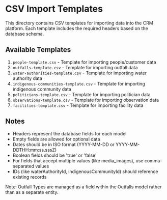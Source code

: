 # CSV Import Templates

This directory contains CSV templates for importing data into the CRM platform. Each template includes the required headers based on the database schema.

## Available Templates

1. `people-template.csv` - Template for importing people/customer data
2. `outfalls-template.csv` - Template for importing outfall data
3. `water-authorities-template.csv` - Template for importing water authority data
4. `indigenous-communities-template.csv` - Template for importing indigenous community data
5. `politicians-template.csv` - Template for importing politician data
6. `observations-template.csv` - Template for importing observation data
7. `facilities-template.csv` - Template for importing facility data

## Notes

- Headers represent the database fields for each model
- Empty fields are allowed for optional data
- Dates should be in ISO format (YYYY-MM-DD or YYYY-MM-DDTHH:mm:ss.sssZ)
- Boolean fields should be 'true' or 'false'
- For fields that accept multiple values (like media_images), use comma-separated values
- IDs (like waterAuthorityId, indigenousCommunityId) should reference existing records

Note: Outfall Types are managed as a field within the Outfalls model rather than as a separate entity.